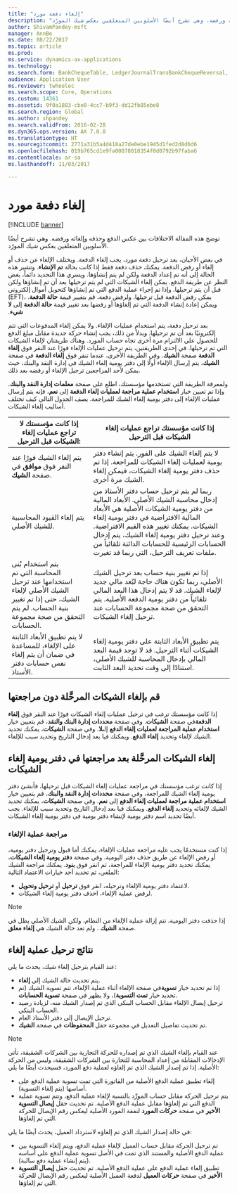```yaml
---
title: "إلغاء دفعة مورد"
description: "توضح هذه المقالة الاختلافات بين عكس الدفع وحذفه وإلغائه ورفضه. وهي تشرح أيضًا الأسلوبين المتعلقين بعكس شيك المورّد."
author: ShivamPandey-msft
manager: AnnBe
ms.date: 08/22/2017
ms.topic: article
ms.prod: 
ms.service: dynamics-ax-applications
ms.technology: 
ms.search.form: BankChequeTable, LedgerJournalTransBankChequeReversal, LedgerJournalTransVendPaym
audience: Application User
ms.reviewer: twheeloc
ms.search.scope: Core, Operations
ms.custom: 14361
ms.assetid: 9f0a1883-cbe0-4cc7-b9f3-dd12fb85ebe8
ms.search.region: Global
ms.author: shpandey
ms.search.validFrom: 2016-02-28
ms.dyn365.ops.version: AX 7.0.0
ms.translationtype: HT
ms.sourcegitcommit: 2771a31b5a4d418a27de0ebe1945d1fed2d8d6d6
ms.openlocfilehash: 019b765cd1e9fa00078018354f0d0792b97faba6
ms.contentlocale: ar-sa
ms.lasthandoff: 11/03/2017

---
```


# <a name="reverse-a-vendor-payment"></a>إلغاء دفعة مورد

[!INCLUDE [banner](../includes/banner.md)]

توضح هذه المقالة الاختلافات بين عكس الدفع وحذفه وإلغائه ورفضه. وهي تشرح أيضًا الأسلوبين المتعلقين بعكس شيك المورّد. 

في بعض الأحيان، بعد ترحيل دفعة مورد، يجب إلغاء الدفعة. ويختلف الإلغاء عن حذف أو إلغاء أو رفض الدفعة. يمكنك حذف دفعة فقط إذا كانت بحالة **تم الإنشاء**. ‏‫وتشير هذه الحالة إلى أنه تم إعداد الدفعة ولكن لم يتم إنشاؤها. ويسري هذا التحديد دائماً، بغض النظر عن طريقة الدفع.‬ يمكن إلغاء الشيكات التي لم يتم ترحيلها بعد أن تم إنشاؤها ولكن قبل أن يتم ترحيلها. وإذا تم إجراء عملية الدفع التي تم إنشاؤها كتحويل أموال إلكتروني (EFT)، يمكن رفض الدفعة قبل ترحيلها.‬ ‏‫ولرفض دفعة، قم بتغيير قيمة **حالة الدفعة**. ويمكن إعادة إنشاء الدفعة التي تم إلغاؤها أو رفضها بعد تغيير قيمة **حالة الدفعة** إلى **لا شيء**. 

بعد ترحيل دفعة، يتم استخدام عمليات الإلغاء. ولا يمكن إلغاء المدفوعات التي تتم إلكترونيًا بعد أن تم ترحيلها.‬ وبدلاً من ذلك، يجب إنشاء حركة جديدة مقابل مبلغ الدفع للحصول على الالتزام مرة أخرى تجاه حساب المورد. وهناك طريقتان لإلغاء الشيكات التي تم ترحيلها. في إحدى الطريقتين، يتم ترحيل عمليات الإلغاء فورًا عند النقر فوق **إلغاء الدفعة** صفحة **الشيك**. وفي الطريقة الأخرى، عندما تنقر فوق **إلغاء الدفعة** في صفحة **الشيك**، يتم إرسال الإلغاء أولًا إلى دفتر يومية إلغاء الشيك في إدارة النقد والبنك، حيث يمكن لأحد المراجعين ترحيل الإلغاء أو رفضه بعد ذلك. 

ولمعرفة الطريقة التي تستخدمها مؤسستك، اطلع على صفحة **معلمات إدارة النقد والبنك**. وإذا تم تعيين خيار **استخدام عملية مراجعة لعمليات إلغاء الدفعة** إلى **نعم**، فإنه يتم إرسال عمليات الإلغاء إلى دفتر يومية إلغاء الشيك للمراجعة. يصف الجدول التالي كيف تختلف أساليب إلغاء الشيكات.

| إذا كانت مؤسستك لا تراجع عمليات إلغاء الشيكات قبل الترحيل:                                                                                                                                  | إذا كانت مؤسستك تراجع عمليات إلغاء الشيكات قبل الترحيل                                                                                                                                                                                                                                                                                                                                                                     |
|-----------------------------------------------------------------------------------------------------------------------------------------------------------------------------------------------------|---------------------------------------------------------------------------------------------------------------------------------------------------------------------------------------------------------------------------------------------------------------------------------------------------------------------------------------------------------------------------------------------------------------------------------|
| يتم إلغاء الشيك فورًا عند النقر فوق **موافق** في صفحة **الشيك**.                                                                                                                      | لا يتم إلغاء الشيك على الفور. يتم إنشاء دفتر يومية لعمليات إلغاء الشيكات للمراجعة. إذا تم حذف دفتر يومية إلغاء الشيكات، فيمكن إلغاء الشيك مرة أخرى.                                                                                                                                                                                                                                                                |
| يتم إلغاء القيود المحاسبية للشيك الأصلي.                                                                                                                                         | ربما لم يتم ترحيل حساب دفتر الأستاذ من إدخال محاسبة الشيك الأصلي. الأبعاد المالية من دفتر يومية الشيكات الأصلية هي الأبعاد المالية الافتراضية في دفتر يومية إلغاء الشيكات. يمكنك تغيير هذه القيم الافتراضية. وعند ترحيل دفتر يومية إلغاء الشيك، يتم إدخال الحسابات الرئيسية للحسابات الدائنة تلقائياً من ملفات تعريف الترحيل، التي ربما قد تغيرت. |
| يتم استخدام بُنى المحاسبة التي تم استخدامها عند ترحيل الشيك الأصلي لإلغاء الشيك، حتى إذا تم تغيير بنية الحساب. لم يتم التحقق من صحة مجموعة الحسابات. | إذا تم تغيير بنية حساب بعد ترحيل الشيك الأصلي، ربما تكون هناك حاجة لبُعد مالي جديد لإلغاء الشيك. قد لا يتم إدخال هذا البعد المالي تلقائياً من دفتر يومية الدفعة الأصلية. يتم التحقق من صحة مجموعة الحسابات عند ترحيل إلغاء الشيكات.                                                                                                        |
| لا يتم تطبيق الأبعاد الثابتة على الإلغاء، للمساعدة في ضمان أن يتم إلغاء نفس حسابات دفتر الأستاذ.                                                                                      | يتم تطبيق الأبعاد الثابتة على دفتر يومية إلغاء الشيكات أثناء الترحيل. قد لا توجد قيمة البعد المالي بإدخال المحاسبة للشيك الأصلي، استنادًا إلى وقت تحديد البعد الثابت.                                                                                                                                                                                                     |

## <a name="reverse-posted-checks-without-reviewing-them"></a>قم بإلغاء الشيكات المرحَّلة دون مراجعتها
إذا كانت مؤسستك ترغب في ترحيل عمليات إلغاء الشيكات فورًا عند النقر فوق **إلغاء الدفعة**في صفحة **الشيكات**. وفي صفحة **محددات إدارة البنك والنقد**، قم بتعيين خيار **استخدام عملية المراجعة لعمليات إلغاء الدفع‬** إلى**لا**. وفي صفحة **الشيكات**، يمكنك تحديد الشيك لإلغاء وتحديد **إلغاء الدفع**. ويمكنك فيا بعد إدخال التاريخ وتحديد سبب للإلغاء.

## <a name="reverse-posted-checks-after-they-are-reviewed-in-the-check-reversal-journal"></a>إلغاء الشيكات المرحَّلة بعد مراجعتها في دفتر يومية إلغاء الشيكات
إذا كانت ترغب مؤسستك في مراجعة عمليات إلغاء الشيكات قبل ترحيلها، فأنشئ دفتر يومية إلغاء الشيك للمراجعة، وفي صفحة **محددات إدارة النقد والبنك**، قم بتعيين خيار **استخدام عملية مراجعة لعمليات إلغاء الدفع** إلى **نعم**. وفي صفحة **الشيكات**، يمكنك تحديد الشيك لإلغائه وتحديد **إلغاء الدفع**. ويمكنك فيا بعد إدخال التاريخ وتحديد سبب للإلغاء. يجب أيضًا تحديد اسم دفتر يومية لإنشاء دفتر يومية في دفتر يومية إلغاء الشيكات.

### <a name="review-a-reversal"></a>مراجعة عملية الإلغاء

إذا كنت مستخدمًا يجب عليه مراجعة عمليات الإلغاء، يمكنك أما قبول وترحيل دفتر يومية، أو رفض الإلغاء عن طريق حذف دفتر اليومية. وفي صفحة **دفتر يومية إلغاء الشيكات**، يمكنك تحديد دفتر يومية الإلغاء للمراجعة، ثم انقر فوق **بنود**. يمكنك مراجعة الشيك الملغي، ثم تحديد أحد خيارات الاعتماد التالية:

-   لاعتماد دفتر يومية الإلغاء وترحيله، انقر فوق **ترحيل** أو **ترحيل وتحويل**.
-   لرفض عملية الإلغاء، احذف دفتر يومية إلغاء الشيكات.

> [!NOTE]
> إذا حذفت دفتر اليومية، تتم إزالة عملية الإلغاء من النظام، ولكن الشيك الأصلي يظل في صفحة **الشيك** . ولم تعد حالة الشيك هي **إلغاء معلق**.

## <a name="results-of-posting-a-reversal"></a>نتائج ترحيل عملية إلغاء
عند القيام بترحيل إلغاء شيك، يحدث ما يلي:

-   يتم تحديث حالة الشيك إلى **إلغاء**.
-   إذا تم تحديد خيار **تسوية**في صفحة الإلغاء أثناء عملية الإلغاء، تتم تسوية الشيك (تم تحديد خيار **تمت التسوية**)، ولا يظهر في صفحة **تسوية الحسابات**.
-   ترحيل إيصال الإلغاء مقابل الحساب البنكي الذي تم إصدار الشيك منه، لزيادة رصيد الحساب البنكي.
-   ترحيل الإيصال إلى دفتر الأستاذ العام.
-   تم تحديث تفاصيل التعديل في مجموعة حقل **المحفوظات** في صفحة **الشيك**.

> [!NOTE] 
> عند القيام بإلغاء الشيك الذي تم إصداره للحركة التجارية بين الشركات الشقيقة، تأتي الإدخالات المقابلة من إعداد المحاسبة للتجارة بين الشركات الشقيقة، وليس من الحركة الأصلية. إذا تم إصدار الشيك الذي تم إلغاؤه لعملية دفع المورد، فسيحدث أيضًا ما يلي:

-   إلغاء تطبيق عملية الدفع الأصلية من الفاتورة التي تمت تسوية عملية الدفع على أساسها (يتم إلغاء التسوية).
-   يتم ترحيل الحركة مقابل حساب المورِّد بالنسبة لإلغاء عملية الدفع، وتتم تسوية عملية الدفع التي تم إلغاؤها مقابل عملية الدفع الأصلية. تم تحديث حقل **إيصال التسوية الأخير** في صفحة **حركات المورد** لنفقة المورد الأصلية ليعكس رقم الإيصال للحركة التي تم إلغاؤها.

في حالة إصدار الشيك الذي تم إلغاؤه لاسترداد العميل، يحدث أيضًا ما يلي:

-   تم ترحيل الحركة مقابل حساب العميل لإلغاء عملية الدفع، ويتم إلغاء التسوية بين عملية الدفع الأصلية والمستند الذي تمت في الأصل تسوية عملية الدفع على أساسه (يتم إنشاء عملية دفع سالبة).
-   تطبيق إلغاء عملية الدفع على عملية الدفع الأصلية. تم تحديث حقل **إيصال التسوية الأخير** في صفحة **حركات العميل** لدفعة العميل الأصلية ليعكس رقم الإيصال للحركة التي تم إلغاؤها.





